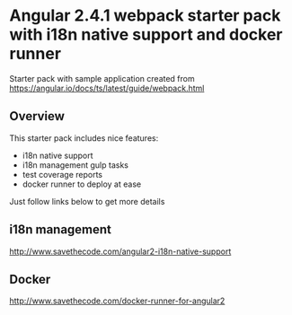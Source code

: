 #  Angular 2.4.1 webpack starter pack with i18n native support and docker runner

Starter pack with sample application created from https://angular.io/docs/ts/latest/guide/webpack.html

## Overview

This starter pack includes nice features:

* i18n native support
* i18n management gulp tasks
* test coverage reports
* docker runner to deploy at ease

Just follow links below to get more details

## i18n management

http://www.savethecode.com/angular2-i18n-native-support

## Docker
http://www.savethecode.com/docker-runner-for-angular2